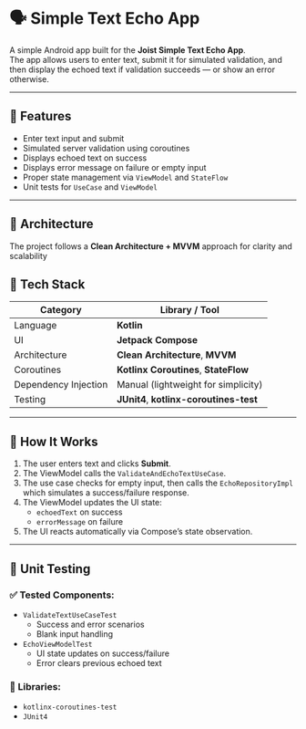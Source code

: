 # 🗣️ Simple Text Echo App

A simple Android app built for the **Joist Simple Text Echo App**.  
The app allows users to enter text, submit it for simulated validation, and then display the echoed text if validation succeeds — or show an error otherwise.

---

## 📱 Features

- Enter text input and submit  
- Simulated server validation using coroutines  
- Displays echoed text on success  
- Displays error message on failure or empty input  
- Proper state management via `ViewModel` and `StateFlow`  
- Unit tests for `UseCase` and `ViewModel`

---

## 🧱 Architecture

The project follows a **Clean Architecture + MVVM** approach for clarity and scalability

## 🧩 Tech Stack

| Category | Library / Tool |
|-----------|----------------|
| Language | **Kotlin** |
| UI | **Jetpack Compose** |
| Architecture | **Clean Architecture**, **MVVM** |
| Coroutines | **Kotlinx Coroutines**, **StateFlow** |
| Dependency Injection | Manual (lightweight for simplicity) |
| Testing | **JUnit4**, **kotlinx-coroutines-test** |

---

## 🚀 How It Works

1. The user enters text and clicks **Submit**.
2. The ViewModel calls the `ValidateAndEchoTextUseCase`.
3. The use case checks for empty input, then calls the `EchoRepositoryImpl` which simulates a success/failure response.
4. The ViewModel updates the UI state:
   - `echoedText` on success
   - `errorMessage` on failure
5. The UI reacts automatically via Compose’s state observation.

---

## 🧪 Unit Testing

### ✅ Tested Components:
- `ValidateTextUseCaseTest`
  - Success and error scenarios
  - Blank input handling
- `EchoViewModelTest`
  - UI state updates on success/failure
  - Error clears previous echoed text

### 🧰 Libraries:
- `kotlinx-coroutines-test`
- `JUnit4`
